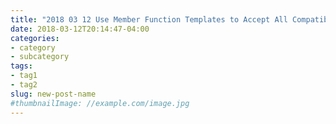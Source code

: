 ```yaml
---
title: "2018 03 12 Use Member Function Templates to Accept All Compatible Types"
date: 2018-03-12T20:14:47-04:00
categories:
- category
- subcategory
tags:
- tag1
- tag2
slug: new-post-name
#thumbnailImage: //example.com/image.jpg
---
```


<!--more-->